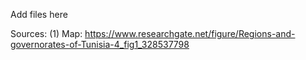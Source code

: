 Add files here

Sources:
(1) Map: https://www.researchgate.net/figure/Regions-and-governorates-of-Tunisia-4_fig1_328537798

